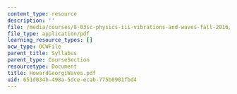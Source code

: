 ```yaml
---
content_type: resource
description: ''
file: /media/courses/8-03sc-physics-iii-vibrations-and-waves-fall-2016/651d034b498a5dceecab775b0901fbd4_MIT8_03SCF16_Text_Ch6.pdf
file_type: application/pdf
learning_resource_types: []
ocw_type: OCWFile
parent_title: Syllabus
parent_type: CourseSection
resourcetype: Document
title: HowardGeorgiWaves.pdf
uid: 651d034b-498a-5dce-ecab-775b0901fbd4
---
```

